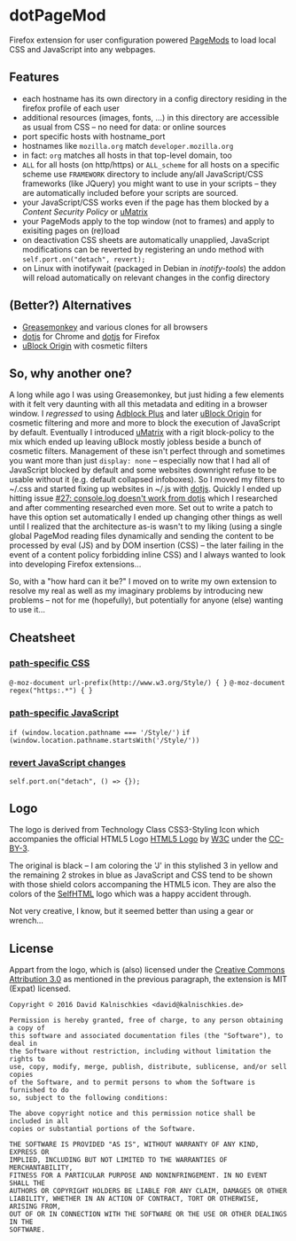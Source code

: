 # dotPageMod

Firefox extension for user configuration powered
[PageMods](https://developer.mozilla.org/en-US/docs/Mozilla/Add-ons/SDK/High-Level_APIs/page-mod)
to load local CSS and JavaScript into any webpages.

## Features

* each hostname has its own directory in a config directory residing in the
  firefox profile of each user
* additional resources (images, fonts, …) in this directory are accessible as
  usual from CSS – no need for data: or online sources
* port specific hosts with hostname_port
* hostnames like `mozilla.org` match `developer.mozilla.org`
* in fact: `org` matches all hosts in that top-level domain, too
* `ALL` for all hosts (on http/https) or `ALL_scheme` for all hosts on a
  specific scheme
  use `FRAMEWORK` directory to include any/all JavaScript/CSS frameworks (like
  JQuery) you might want to use in your scripts – they are automatically
  included before your scripts are sourced.
* your JavaScript/CSS works even if the page has them blocked by a _Content
  Security Policy_ or [uMatrix](https://github.com/gorhill/uMatrix)
* your PageMods apply to the top window (not to frames) and apply to exisiting
  pages on (re)load
* on deactivation CSS sheets are automatically unapplied, JavaScript modifications
  can be reverted by registering an undo method with `self.port.on("detach", revert);`
* on Linux with inotifywait (packaged in Debian in _inotify-tools_) the addon
  will reload automatically on relevant changes in the config directory

## (Better?) Alternatives

* [Greasemonkey](http://www.greasespot.net/) and various clones for all browsers
* [dotjs](https://github.com/defunkt/dotjs) for Chrome and
  [dotjs](https://github.com/rlr/dotjs-addon) for Firefox
* [uBlock Origin](https://github.com/gorhill/uBlock) with cosmetic filters

## So, why another one?

A long while ago I was using Greasemonkey, but just hiding a few elements with
it felt very daunting with all this metadata and editing in a browser window. I
_regressed_ to using [Adblock Plus](https://adblockplus.org/) and later [uBlock
Origin](https://github.com/gorhill/uBlock) for cosmetic filtering and more and
more to block the execution of JavaScript by default. Eventually I introduced
[uMatrix](https://github.com/gorhill/uMatrix) with a rigit block-policy to the
mix which ended up leaving uBlock mostly jobless beside a bunch of cosmetic
filters. Management of these isn't perfect through and sometimes you want more
than just `display: none` – especially now that I had all of JavaScript blocked
by default and some websites downright refuse to be usable without it (e.g.
default collapsed infoboxes). So I moved my filters to ~/.css and started
fixing up websites in ~/.js with [dotjs](https://github.com/rlr/dotjs-addon).
Quickly I ended up hitting issue [#27: console.log doesn't work from
dotjs](https://github.com/rlr/dotjs-addon/issues/27) which I researched and
after commenting researched even more. Set out to write a patch to have this
option set automatically I ended up changing other things as well until I
realized that the architecture as-is wasn't to my liking (using a single global
PageMod reading files dynamically and sending the content to be processed by
eval (JS) and by DOM insertion (CSS) – the later failing in the event of a
content policy forbidding inline CSS) and I always wanted to look into
developing Firefox extensions…

So, with a "how hard can it be?" I moved on to write my own extension to resolve
my real as well as my imaginary problems by introducing new problems – not for
me (hopefully), but potentially for anyone (else) wanting to use it…

## Cheatsheet

### [path-specific CSS](https://developer.mozilla.org/en-US/docs/Web/CSS/@document)

`@-moz-document url-prefix(http://www.w3.org/Style/) { }`
`@-moz-document regex("https:.*") { }`

### [path-specific JavaScript](https://developer.mozilla.org/en-US/docs/Web/API/Window/location)

`if (window.location.pathname === '/Style/')`
`if (window.location.pathname.startsWith('/Style/'))`

### [revert JavaScript changes](https://developer.mozilla.org/en-US/Add-ons/SDK/High-Level_APIs/page-mod#Cleaning_up_on_add-on_removal)

`self.port.on("detach", () => {});`

## Logo

The logo is derived from Technology Class CSS3-Styling Icon which accompanies
the official HTML5 Logo [HTML5 Logo](https://www.w3.org/html/logo/) by
[W3C](https://www.w3.org/) under the
[CC-BY-3](https://creativecommons.org/licenses/by/3.0/).

The original is black – I am coloring the 'J' in this stylished 3 in yellow
and the remaining 2 strokes in blue as JavaScript and CSS tend to be shown with
those shield colors accompaning the HTML5 icon.  They are also the colors of
the [SelfHTML](http://wiki.selfhtml.org) logo which was a happy accident
through.

Not very creative, I know, but it seemed better than using a gear or wrench…

## License

Appart from the logo, which is (also) licensed under the [Creative Commons
Attribution 3.0](https://creativecommons.org/licenses/by/3.0/) as mentioned in
the previous paragraph, the extension is MIT (Expat) licensed.

	Copyright © 2016 David Kalnischkies <david@kalnischkies.de>

	Permission is hereby granted, free of charge, to any person obtaining a copy of
	this software and associated documentation files (the "Software"), to deal in
	the Software without restriction, including without limitation the rights to
	use, copy, modify, merge, publish, distribute, sublicense, and/or sell copies
	of the Software, and to permit persons to whom the Software is furnished to do
	so, subject to the following conditions:

	The above copyright notice and this permission notice shall be included in all
	copies or substantial portions of the Software.

	THE SOFTWARE IS PROVIDED "AS IS", WITHOUT WARRANTY OF ANY KIND, EXPRESS OR
	IMPLIED, INCLUDING BUT NOT LIMITED TO THE WARRANTIES OF MERCHANTABILITY,
	FITNESS FOR A PARTICULAR PURPOSE AND NONINFRINGEMENT. IN NO EVENT SHALL THE
	AUTHORS OR COPYRIGHT HOLDERS BE LIABLE FOR ANY CLAIM, DAMAGES OR OTHER
	LIABILITY, WHETHER IN AN ACTION OF CONTRACT, TORT OR OTHERWISE, ARISING FROM,
	OUT OF OR IN CONNECTION WITH THE SOFTWARE OR THE USE OR OTHER DEALINGS IN THE
	SOFTWARE.
